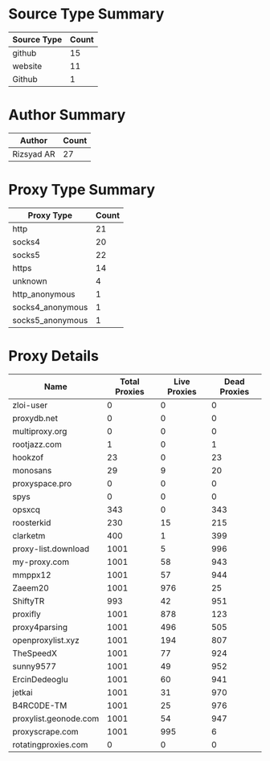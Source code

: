 # Source Type Summary

| Source Type | Count |
|-------------|-------|
| github | 15 |
| website | 11 |
| Github | 1 |


# Author Summary

| Author | Count |
|--------|-------|
| Rizsyad AR | 27 |


# Proxy Type Summary

| Proxy Type | Count |
|------------|-------|
| http | 21 |
| socks4 | 20 |
| socks5 | 22 |
| https | 14 |
| unknown | 4 |
| http_anonymous | 1 |
| socks4_anonymous | 1 |
| socks5_anonymous | 1 |


# Proxy Details

| Name | Total Proxies | Live Proxies | Dead Proxies |
|------|---------------|--------------|---------------|
| zloi-user | 0 | 0 | 0 |
| proxydb.net | 0 | 0 | 0 |
| multiproxy.org | 0 | 0 | 0 |
| rootjazz.com | 1 | 0 | 1 |
| hookzof | 23 | 0 | 23 |
| monosans | 29 | 9 | 20 |
| proxyspace.pro | 0 | 0 | 0 |
| spys | 0 | 0 | 0 |
| opsxcq | 343 | 0 | 343 |
| roosterkid | 230 | 15 | 215 |
| clarketm | 400 | 1 | 399 |
| proxy-list.download | 1001 | 5 | 996 |
| my-proxy.com | 1001 | 58 | 943 |
| mmppx12 | 1001 | 57 | 944 |
| Zaeem20 | 1001 | 976 | 25 |
| ShiftyTR | 993 | 42 | 951 |
| proxifly | 1001 | 878 | 123 |
| proxy4parsing | 1001 | 496 | 505 |
| openproxylist.xyz | 1001 | 194 | 807 |
| TheSpeedX | 1001 | 77 | 924 |
| sunny9577 | 1001 | 49 | 952 |
| ErcinDedeoglu | 1001 | 60 | 941 |
| jetkai | 1001 | 31 | 970 |
| B4RC0DE-TM | 1001 | 25 | 976 |
| proxylist.geonode.com | 1001 | 54 | 947 |
| proxyscrape.com | 1001 | 995 | 6 |
| rotatingproxies.com | 0 | 0 | 0 |
